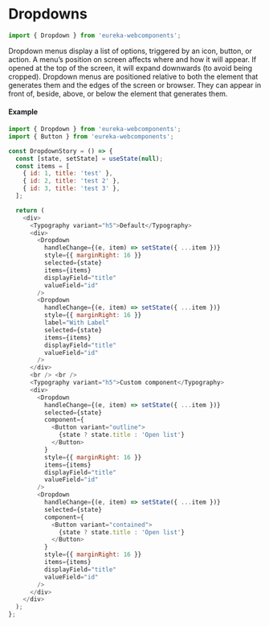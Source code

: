 # Dropdowns

```js
import { Dropdown } from 'eureka-webcomponents';
```

<!-- Brief summary of what the component is, and what it's for. -->

Dropdown menus display a list of options, triggered by an icon, button, or action. A menu’s position on screen affects where and how it will appear. If opened at the top of the screen, it will expand downwards (to avoid being cropped). Dropdown menus are positioned relative to both the element that generates them and the edges of the screen or browser. They can appear in front of, beside, above, or below the element that generates them.

<!-- STORY -->

#### Example

```js
import { Dropdown } from 'eureka-webcomponents';
import { Button } from 'eureka-webcomponents';

const DropdownStory = () => {
  const [state, setState] = useState(null);
  const items = [
    { id: 1, title: 'test' },
    { id: 2, title: 'test 2' },
    { id: 3, title: 'test 3' },
  ];

  return (
    <div>
      <Typography variant="h5">Default</Typography>
      <div>
        <Dropdown
          handleChange={(e, item) => setState({ ...item })}
          style={{ marginRight: 16 }}
          selected={state}
          items={items}
          displayField="title"
          valueField="id"
        />
        <Dropdown
          handleChange={(e, item) => setState({ ...item })}
          style={{ marginRight: 16 }}
          label="With Label"
          selected={state}
          items={items}
          displayField="title"
          valueField="id"
        />
      </div>
      <br /> <br />
      <Typography variant="h5">Custom component</Typography>
      <div>
        <Dropdown
          handleChange={(e, item) => setState({ ...item })}
          selected={state}
          component={
            <Button variant="outline">
              {state ? state.title : 'Open list'}
            </Button>
          }
          style={{ marginRight: 16 }}
          items={items}
          displayField="title"
          valueField="id"
        />
        <Dropdown
          handleChange={(e, item) => setState({ ...item })}
          selected={state}
          component={
            <Button variant="contained">
              {state ? state.title : 'Open list'}
            </Button>
          }
          style={{ marginRight: 16 }}
          items={items}
          displayField="title"
          valueField="id"
        />
      </div>
    </div>
  );
};
```

<!-- STORY HIDE START -->

<!-- STORY HIDE END -->
